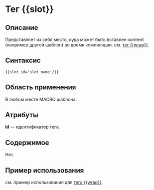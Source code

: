 # Тег {{slot}}
## Описание
Представляет из себя место, куда может быть вставлен контент (например другой шаблон) во время компиляции. см. [тег {{wrap}}](./wrap_tag.md).

## Синтаксис

    {{slot id='slot_name'/}}

## Область применения
В любом месте MACRO шаблона.

## Атрибуты
**id** — идентификатор тега.

## Содержимое
Нет.

## Пример использования
см. пример использования для [тега {{wrap}}](./wrap_tag.md).
